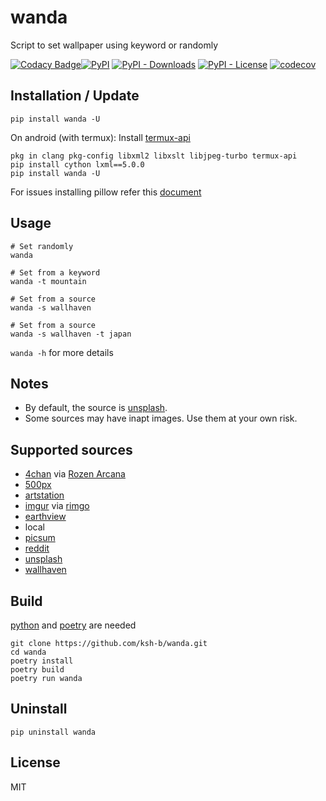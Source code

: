 # wanda
Script to set wallpaper using keyword or randomly

[![Codacy Badge](https://app.codacy.com/project/badge/Grade/e5aacd529ce04f3fb8c0f9ce6a3bdd9e)](https://www.codacy.com/gh/ksyko/wanda/dashboard?utm_source=github.com&amp;utm_medium=referral&amp;utm_content=ksyko/wanda&amp;utm_campaign=Badge_Grade)[![PyPI](https://img.shields.io/pypi/v/wanda)](https://pypi.org/project/wanda/)
[![PyPI - Downloads](https://img.shields.io/pypi/dm/wanda)](https://pypistats.org/packages/wanda)
[![PyPI - License](https://img.shields.io/pypi/l/wanda)](https://tldrlegal.com/license/mit-license)
[![codecov](https://codecov.io/gl/kshib/wanda/branch/main/graph/badge.svg?token=L88CXOYRTW)](https://codecov.io/gl/kshib/wanda)

## Installation / Update
```
pip install wanda -U
```

On android (with termux):
Install [termux-api](https://github.com/termux/termux-api)
```
pkg in clang pkg-config libxml2 libxslt libjpeg-turbo termux-api
pip install cython lxml==5.0.0
pip install wanda -U
```

For issues installing pillow refer this [document](https://pillow.readthedocs.io/en/stable/installation.html)


## Usage
```
# Set randomly
wanda

# Set from a keyword 
wanda -t mountain

# Set from a source
wanda -s wallhaven

# Set from a source 
wanda -s wallhaven -t japan
```
`wanda -h` for more details

## Notes
- By default, the source is [unsplash](https://unsplash.com).
- Some sources may have inapt images. Use them at your own risk.

## Supported sources

- [4chan](https://boards.4chan.org) via [Rozen Arcana](https://archive-media.palanq.win)
- [500px](https://500px.com)
- [artstation](https://artstation.com)
- [imgur](https://imgur.com) via [rimgo](https://rimgo.pussthecat.org)
- [earthview](https://earthview.withgoogle.com)
- local
- [picsum](https://picsum.photos)
- [reddit](https://reddit.com)
- [unsplash](https://unsplash.com)
- [wallhaven](https://wallhaven.cc)

## Build
[python](https://www.python.org/downloads) and [poetry](https://python-poetry.org) are needed
```
git clone https://github.com/ksh-b/wanda.git
cd wanda
poetry install
poetry build
poetry run wanda
```

## Uninstall
```
pip uninstall wanda
```

## License
MIT
